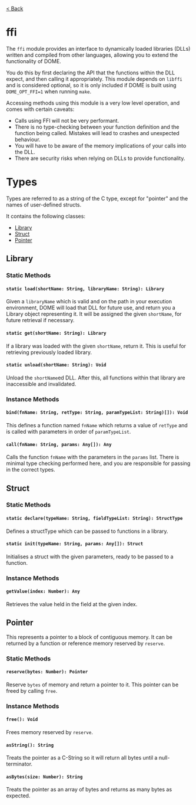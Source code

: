 [< Back](.)

ffi
================

The `ffi` module provides an interface to dynamically loaded libraries (DLLs) written and compiled from other languages, allowing you to extend the functionality of DOME.

You do this by first declaring the API that the functions within the DLL expect, and then calling it appropriately.
This module depends on `libffi` and is considered optional, so it is only included if DOME is built using `DOME_OPT_FFI=1` when running `make`.

Accessing methods using this module is a very low level operation, and comes with certain caveats:
 * Calls using FFI will not be very performant.
 * There is no type-checking between your function definition and the function being called. Mistakes will lead to crashes and unexpected behaviour.
 * You will have to be aware of the memory implications of your calls into the DLL.
 * There are security risks when relying on DLLs to provide functionality.

# Types

Types are referred to as a string of the C type, except for "pointer" and the names of user-defined structs.

It contains the following classes:

* [Library](#library)
* [Struct](#struct)
* [Pointer](#pointer)

## Library

### Static Methods

#### `static load(shortName: String, libraryName: String): Library`
Given a `libraryName` which is valid and on the path in your execution environment, DOME will load that DLL for future use, 
and return you a Library object representing it. It will be assigned the given `shortName`, for future retrieval if necessary.

#### `static get(shortName: String): Library`
If a library was loaded with the given `shortName`, return it. This is useful for retrieving previously loaded library.

#### `static unload(shortName: String): Void`
Unload the `shortName`ed DLL. After this, all functions within that library are inaccessible and invalidated.

### Instance Methods

#### `bind(fnName: String, retType: String, paramTypeList: String)[]): Void`
This defines a function named `fnName` which returns a value of `retType` and is called with parameters in order of `paramTypeList`.

#### `call(fnName: String, params: Any[]): Any`
Calls the function `fnName` with the parameters in the `params` list.
There is minimal type checking performed here, and you are responsible for passing in the correct types.

## Struct

### Static Methods

#### `static declare(typeName: String, fieldTypeList: String): StructType`
Defines a structType which can be passed to functions in a library.

#### `static init(typeName: String, params: Any[]): Struct`
Initialises a struct with the given parameters, ready to be passed to a function.

### Instance Methods

#### `getValue(index: Number): Any`
Retrieves the value held in the field at the given index.

## Pointer
This represents a pointer to a block of contiguous memory. It can be returned by a function or reference memory reserved by `reserve`.

### Static Methods
#### `reserve(bytes: Number): Pointer`
Reserve `bytes` of memory and return a pointer to it. This pointer can be freed by calling `free`.

### Instance Methods

#### `free(): Void`
Frees memory reserved by `reserve`.

#### `asString(): String`
Treats the pointer as a C-String so it will return all bytes until a null-terminator.

#### `asBytes(size: Number): String`
Treats the pointer as an array of bytes and returns as many bytes as expected.


